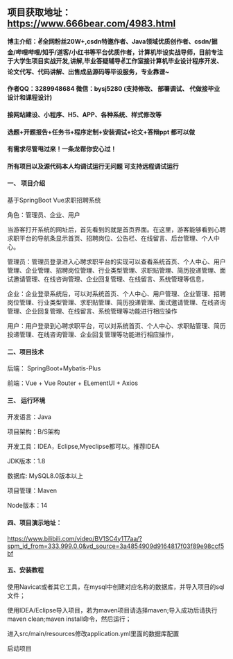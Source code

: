 ## 项目获取地址：https://www.666bear.com/4983.html

**博主介绍：✌全网粉丝20W+,csdn特邀作者、Java领域优质创作者、csdn/掘金/哔哩哔哩/知乎/道客/小红书等平台优质作者，计算机毕设实战导师，目前专注于大学生项目实战开发,讲解,毕业答疑辅导✌工作室接计算机毕业设计程序开发、论文代写、代码讲解、出售成品源码等毕设服务，专业靠谱~**

#### 作者QQ：3289948684 微信：bysj5280 (支持修改、 部署调试、 代做接毕业设计和课程设计)

#### 接网站建设、小程序、H5、APP、各种系统、样式修改等

#### 选题+开题报告+任务书+程序定制+安装调试+论文+答辩ppt 都可以做

#### 有需求尽管甩过来！一条龙帮你安心过！

#### 所有项目以及源代码本人均调试运行无问题 可支持远程调试运行

#### 一、 项目介绍
基于SpringBoot Vue求职招聘系统

角色：管理员、企业、用户

当游客打开系统的网址后，首先看到的就是首页界面。在这里，游客能够看到心聘求职平台的导航条显示首页、招聘岗位、公告栏、在线留言、后台管理、个人中心。

管理员：管理员登录进入心聘求职平台的实现可以查看系统首页、个人中心、用户管理、企业管理、招聘岗位管理、行业类型管理、求职贴管理、简历投递管理、面试邀请管理、在线咨询管理、企业回复管理、在线留言、系统管理等信息，

企业：企业登录系统后，可以对系统首页、个人中心、用户管理、企业管理、招聘岗位管理、行业类型管理、求职贴管理、简历投递管理、面试邀请管理、在线咨询管理、企业回复管理、在线留言、系统管理等功能进行相应操作

用户：用户登录到心聘求职平台，可以对系统首页、个人中心、求职贴管理、简历投递管理、在线咨询管理、企业回复管理等功能进行相应操作，
#### 二、项目技术
后端： SpringBoot+Mybatis-Plus

前端：Vue + Vue Router + ELementUI + Axios

#### 三、 运行环境
开发语言：Java

项目架构：B/S架构

开发工具：IDEA，Eclipse,Myeclipse都可以。推荐IDEA

JDK版本：1.8

数据库: MySQL8.0版本以上

项目管理：Maven

Node版本：14

#### 四、项目演示地址：

https://www.bilibili.com/video/BV1SC4y1T7aa/?spm_id_from=333.999.0.0&vd_source=3a4854909d9164817f03f89e98ccf5bf

#### 五、安装教程
使用Navicat或者其它工具，在mysql中创建对应名称的数据库，并导入项目的sql文件；

使用IDEA/Eclipse导入项目，若为maven项目请选择maven;导入成功后请执行maven clean;maven install命令，然后运行；

进入src/main/resources修改application.yml里面的数据库配置

启动项目






